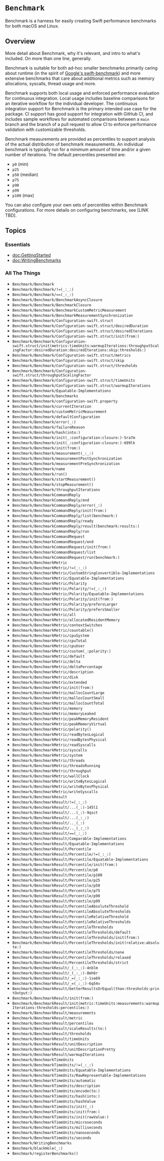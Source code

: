 # ``Benchmark``

Benchmark is a harness for easily creating Swift performance benchmarks for both macOS and Linux.

## Overview

More detail about Benchmark, why it's relevant, and intro to what's included.
On more than one line, generally.

Benchmark is suitable for both ad-hoc smaller benchmarks primarily caring about runtime (in the spirit of [Google's swift-benchmark](https://github.com/google/swift-benchmark)) and more extensive benchmarks that care about additional metrics such as memory allocations, syscalls, thread usage and more.

Benchmark supports both local usage and enforced performance evaluation for continuous integration.
Local usage includes baseline comparisons for an iterative workflow for the individual developer.
The continuous integration support for Benchmark is the primary intended use case for the package.
CI support has good support for integration with GitHub CI, and includes sample workflows for automated comparisons between a `main` branch and the branch of a pull request to allow CI to enforce performance validation with customizable thresholds.

Benchmark measurements are provided as percentiles to support analysis of the actual distribution of benchmark measurements.
An individual benchmark is typically run for a minimum amount of time and/or a given number of iterations.
The default percentiles presented are:

<!-- TBD: consider putting this into a table format -->
- `p0` (min)
- `p25`
- `p50` (median)
- `p75`
- `p90`
- `p99`
- `p100` (max)

You can also configure your own sets of percentiles within Benchmark configurations.
For more details on configuring benchmarks, see [LINK TBD].

## Topics

### Essentials

- <doc:GettingStarted>
- <doc:WritingBenchmarks>

### All The Things

- ``Benchmark/Benchmark``
- ``Benchmark/Benchmark/!=(_:_:)``
- ``Benchmark/Benchmark/==(_:_:)``
- ``Benchmark/Benchmark/BenchmarkAsyncClosure``
- ``Benchmark/Benchmark/BenchmarkClosure``
- ``Benchmark/Benchmark/BenchmarkCustomMetricMeasurement``
- ``Benchmark/Benchmark/BenchmarkMeasurementSynchronization``
- ``Benchmark/Benchmark/Configuration-swift.struct``
- ``Benchmark/Benchmark/Configuration-swift.struct/desiredDuration``
- ``Benchmark/Benchmark/Configuration-swift.struct/desiredIterations``
- ``Benchmark/Benchmark/Configuration-swift.struct/init(from:)``
- ``Benchmark/Benchmark/Configuration-swift.struct/init(metrics:timeUnits:warmupIterations:throughputScalingFactor:desiredDuration:desiredIterations:skip:thresholds:)``
- ``Benchmark/Benchmark/Configuration-swift.struct/metrics``
- ``Benchmark/Benchmark/Configuration-swift.struct/skip``
- ``Benchmark/Benchmark/Configuration-swift.struct/thresholds``
- ``Benchmark/Benchmark/Configuration-swift.struct/throughputScalingFactor``
- ``Benchmark/Benchmark/Configuration-swift.struct/timeUnits``
- ``Benchmark/Benchmark/Configuration-swift.struct/warmupIterations``
- ``Benchmark/Benchmark/Equatable-Implementations``
- ``Benchmark/Benchmark/benchmarks``
- ``Benchmark/Benchmark/configuration-swift.property``
- ``Benchmark/Benchmark/currentIteration``
- ``Benchmark/Benchmark/customMetricMeasurement``
- ``Benchmark/Benchmark/defaultConfiguration``
- ``Benchmark/Benchmark/error(_:)``
- ``Benchmark/Benchmark/failureReason``
- ``Benchmark/Benchmark/hash(into:)``
- ``Benchmark/Benchmark/init(_:configuration:closure:)-5ra7m``
- ``Benchmark/Benchmark/init(_:configuration:closure:)-699lk``
- ``Benchmark/Benchmark/init(from:)``
- ``Benchmark/Benchmark/measurement(_:_:)``
- ``Benchmark/Benchmark/measurementPostSynchronization``
- ``Benchmark/Benchmark/measurementPreSynchronization``
- ``Benchmark/Benchmark/name``
- ``Benchmark/Benchmark/run()``
- ``Benchmark/Benchmark/startMeasurement()``
- ``Benchmark/Benchmark/stopMeasurement()``
- ``Benchmark/Benchmark/throughputIterations``
- ``Benchmark/BenchmarkCommandReply``
- ``Benchmark/BenchmarkCommandReply/end``
- ``Benchmark/BenchmarkCommandReply/error(_:)``
- ``Benchmark/BenchmarkCommandReply/init(from:)``
- ``Benchmark/BenchmarkCommandReply/list(benchmark:)``
- ``Benchmark/BenchmarkCommandReply/ready``
- ``Benchmark/BenchmarkCommandReply/result(benchmark:results:)``
- ``Benchmark/BenchmarkCommandReply/run``
- ``Benchmark/BenchmarkCommandRequest``
- ``Benchmark/BenchmarkCommandRequest/end``
- ``Benchmark/BenchmarkCommandRequest/init(from:)``
- ``Benchmark/BenchmarkCommandRequest/list``
- ``Benchmark/BenchmarkCommandRequest/run(benchmark:)``
- ``Benchmark/BenchmarkMetric``
- ``Benchmark/BenchmarkMetric/!=(_:_:)``
- ``Benchmark/BenchmarkMetric/CustomStringConvertible-Implementations``
- ``Benchmark/BenchmarkMetric/Equatable-Implementations``
- ``Benchmark/BenchmarkMetric/Polarity``
- ``Benchmark/BenchmarkMetric/Polarity/!=(_:_:)``
- ``Benchmark/BenchmarkMetric/Polarity/Equatable-Implementations``
- ``Benchmark/BenchmarkMetric/Polarity/init(from:)``
- ``Benchmark/BenchmarkMetric/Polarity/prefersLarger``
- ``Benchmark/BenchmarkMetric/Polarity/prefersSmaller``
- ``Benchmark/BenchmarkMetric/all``
- ``Benchmark/BenchmarkMetric/allocatedResidentMemory``
- ``Benchmark/BenchmarkMetric/contextSwitches``
- ``Benchmark/BenchmarkMetric/countable()``
- ``Benchmark/BenchmarkMetric/cpuSystem``
- ``Benchmark/BenchmarkMetric/cpuTotal``
- ``Benchmark/BenchmarkMetric/cpuUser``
- ``Benchmark/BenchmarkMetric/custom(_:polarity:)``
- ``Benchmark/BenchmarkMetric/default``
- ``Benchmark/BenchmarkMetric/delta``
- ``Benchmark/BenchmarkMetric/deltaPercentage``
- ``Benchmark/BenchmarkMetric/description``
- ``Benchmark/BenchmarkMetric/disk``
- ``Benchmark/BenchmarkMetric/extended``
- ``Benchmark/BenchmarkMetric/init(from:)``
- ``Benchmark/BenchmarkMetric/mallocCountLarge``
- ``Benchmark/BenchmarkMetric/mallocCountSmall``
- ``Benchmark/BenchmarkMetric/mallocCountTotal``
- ``Benchmark/BenchmarkMetric/memory``
- ``Benchmark/BenchmarkMetric/memoryLeaked``
- ``Benchmark/BenchmarkMetric/peakMemoryResident``
- ``Benchmark/BenchmarkMetric/peakMemoryVirtual``
- ``Benchmark/BenchmarkMetric/polarity()``
- ``Benchmark/BenchmarkMetric/readBytesLogical``
- ``Benchmark/BenchmarkMetric/readBytesPhysical``
- ``Benchmark/BenchmarkMetric/readSyscalls``
- ``Benchmark/BenchmarkMetric/syscalls``
- ``Benchmark/BenchmarkMetric/system``
- ``Benchmark/BenchmarkMetric/threads``
- ``Benchmark/BenchmarkMetric/threadsRunning``
- ``Benchmark/BenchmarkMetric/throughput``
- ``Benchmark/BenchmarkMetric/wallClock``
- ``Benchmark/BenchmarkMetric/writeBytesLogical``
- ``Benchmark/BenchmarkMetric/writeBytesPhysical``
- ``Benchmark/BenchmarkMetric/writeSyscalls``
- ``Benchmark/BenchmarkResult``
- ``Benchmark/BenchmarkResult/!=(_:_:)``
- ``Benchmark/BenchmarkResult/...(_:)-145l1``
- ``Benchmark/BenchmarkResult/...(_:)-9qsct``
- ``Benchmark/BenchmarkResult/...(_:_:)``
- ``Benchmark/BenchmarkResult/.._(_:)``
- ``Benchmark/BenchmarkResult/.._(_:_:)``
- ``Benchmark/BenchmarkResult/==(_:_:)``
- ``Benchmark/BenchmarkResult/Comparable-Implementations``
- ``Benchmark/BenchmarkResult/Equatable-Implementations``
- ``Benchmark/BenchmarkResult/Percentile``
- ``Benchmark/BenchmarkResult/Percentile/!=(_:_:)``
- ``Benchmark/BenchmarkResult/Percentile/Equatable-Implementations``
- ``Benchmark/BenchmarkResult/Percentile/init(from:)``
- ``Benchmark/BenchmarkResult/Percentile/p0``
- ``Benchmark/BenchmarkResult/Percentile/p100``
- ``Benchmark/BenchmarkResult/Percentile/p25``
- ``Benchmark/BenchmarkResult/Percentile/p50``
- ``Benchmark/BenchmarkResult/Percentile/p75``
- ``Benchmark/BenchmarkResult/Percentile/p90``
- ``Benchmark/BenchmarkResult/Percentile/p99``
- ``Benchmark/BenchmarkResult/PercentileAbsoluteThreshold``
- ``Benchmark/BenchmarkResult/PercentileAbsoluteThresholds``
- ``Benchmark/BenchmarkResult/PercentileRelativeThreshold``
- ``Benchmark/BenchmarkResult/PercentileRelativeThresholds``
- ``Benchmark/BenchmarkResult/PercentileThresholds``
- ``Benchmark/BenchmarkResult/PercentileThresholds/default``
- ``Benchmark/BenchmarkResult/PercentileThresholds/init(from:)``
- ``Benchmark/BenchmarkResult/PercentileThresholds/init(relative:absolute:)``
- ``Benchmark/BenchmarkResult/PercentileThresholds/none``
- ``Benchmark/BenchmarkResult/PercentileThresholds/relaxed``
- ``Benchmark/BenchmarkResult/PercentileThresholds/strict``
- ``Benchmark/BenchmarkResult/_(_:_:)-4nblm``
- ``Benchmark/BenchmarkResult/_(_:_:)-8mh6r``
- ``Benchmark/BenchmarkResult/_=(_:_:)-1se69``
- ``Benchmark/BenchmarkResult/_=(_:_:)-6q54v``
- ``Benchmark/BenchmarkResult/betterResultsOrEqual(than:thresholds:printOutput:)``
- ``Benchmark/BenchmarkResult/init(from:)``
- ``Benchmark/BenchmarkResult/init(metric:timeUnits:measurements:warmupIterations:thresholds:percentiles:)``
- ``Benchmark/BenchmarkResult/measurements``
- ``Benchmark/BenchmarkResult/metric``
- ``Benchmark/BenchmarkResult/percentiles``
- ``Benchmark/BenchmarkResult/scaleResults(to:)``
- ``Benchmark/BenchmarkResult/thresholds``
- ``Benchmark/BenchmarkResult/timeUnits``
- ``Benchmark/BenchmarkResult/unitDescription``
- ``Benchmark/BenchmarkResult/unitDescriptionPretty``
- ``Benchmark/BenchmarkResult/warmupIterations``
- ``Benchmark/BenchmarkTimeUnits``
- ``Benchmark/BenchmarkTimeUnits/!=(_:_:)``
- ``Benchmark/BenchmarkTimeUnits/Equatable-Implementations``
- ``Benchmark/BenchmarkTimeUnits/RawRepresentable-Implementations``
- ``Benchmark/BenchmarkTimeUnits/automatic``
- ``Benchmark/BenchmarkTimeUnits/description``
- ``Benchmark/BenchmarkTimeUnits/encode(to:)``
- ``Benchmark/BenchmarkTimeUnits/hash(into:)``
- ``Benchmark/BenchmarkTimeUnits/hashValue``
- ``Benchmark/BenchmarkTimeUnits/init(_:)``
- ``Benchmark/BenchmarkTimeUnits/init(from:)``
- ``Benchmark/BenchmarkTimeUnits/init(rawValue:)``
- ``Benchmark/BenchmarkTimeUnits/microseconds``
- ``Benchmark/BenchmarkTimeUnits/milliseconds``
- ``Benchmark/BenchmarkTimeUnits/nanoseconds``
- ``Benchmark/BenchmarkTimeUnits/seconds``
- ``Benchmark/WritingBenchmarks``
- ``Benchmark/blackHole(_:)``
- ``Benchmark/registerBenchmarks()``
